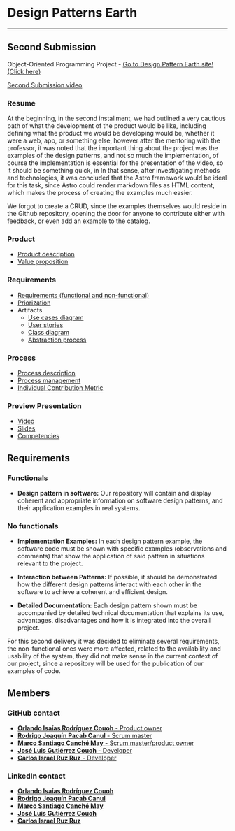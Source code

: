 # Design Patterns Earth

---

## Second Submission

Object-Oriented Programming Project - [Go to Design Pattern Earth site! (Click here)](https://majestic-chaja-a166a7.netlify.app/)

[Second Submission video](https://app.animaker.com/animo/nYfHRXoUt3uCnTd7/)

### Resume

At the beginning, in the second installment, we had outlined a very cautious path of what the development of the product would be like, including defining what the product we would be developing would be, whether it were a web, app, or something else, however after the mentoring with the professor, it was noted that the important thing about the project was the examples of the design patterns, and not so much the implementation, of course the implementation is essential for the presentation of the video, so it should be something quick, in In that sense, after investigating methods and technologies, it was concluded that the Astro framework would be ideal for this task, since Astro could render markdown files as HTML content, which makes the process of creating the examples much easier.

We forgot to create a CRUD, since the examples themselves would reside in the Github repository, opening the door for anyone to contribute either with feedback, or even add an example to the catalog.

### Product

- [Product description](Documentation/Product/Product_description.md)
- [Value proposition](Documentation/Product/Value_Proposition.md)

### Requirements

- [Requirements (functional and non-functional)](Documentation/Design/Requirements.md)
- [Priorization](Documentation/Design/prioritazion.md)
- Artifacts
  - [Use cases diagram](Documentation/Design/Use_Cases_Diagram.png)
  - [User stories](Documentation/Design/User_stories.md)
  - [Class diagram](Documentation/Design/classDiagram.md)
  - [Abstraction process](Documentation/Design/classes.md)

### Process

- [Process description](Documentation/Process/Process_Description.md)
- [Process management](Documentation/Process/Process_Management.md)
- [Individual Contribution Metric](Documentation/Process/SecondIndividualContributionMetric.md)

### Preview Presentation

- [Video](https://youtu.be/1Cm66H1yLIY)
- [Slides](Documentation/Process/Slides.pdf)
- [Competencies](Documentation/Competencies/Competencies.md)

## Requirements

### Functionals

- **Design pattern in software:** Our repository will contain and display coherent and appropriate information on software design patterns, and their application examples in real systems.

### No functionals

- **Implementation Examples:** In each design pattern example, the software code must be shown with specific examples (observations and comments) that show the application of said pattern in situations relevant to the project.

- **Interaction between Patterns:** If possible, it should be demonstrated how the different design patterns interact with each other in the software to achieve a coherent and efficient design.

- **Detailed Documentation:** Each design pattern shown must be accompanied by detailed technical documentation that explains its use, advantages, disadvantages and how it is integrated into the overall project.

For this second delivery it was decided to eliminate several requirements, the non-functional ones were more affected, related to the availability and usability of the system, they did not make sense in the current context of our project, since a repository will be used for the publication of our examples of code.



## Members

### GitHub contact

- [**Orlando Isaías Rodríguez Couoh** - Product owner](https://github.com/IsaiasRdzc)
- [**Rodrigo Joaquín Pacab Canul** - Scrum master](https://github.com/iKinoo)
- [**Marco Santiago Canché May** - Scrum master/product owner](https://github.com/MarcoSIIIU)
- [**José Luis Gutiérrez Couoh** - Developer](https://github.com/Josegutierrezcouoh)
- [**Carlos Israel Ruz Ruz** - Developer](https://github.com/XxCharlyRuzxX)

### LinkedIn contact

- [**Orlando Isaías Rodríguez Couoh**](www.linkedin.com/in/isaiasrdzc)
- [**Rodrigo Joaquín Pacab Canul**](https://www.linkedin.com/in/rodrigo-pacab/)
- [**Marco Santiago Canché May**](https://www.linkedin.com/in/marcocanchemscm/)
- [**José Luis Gutiérrez Couoh**](https://www.linkedin.com/in/josé-gutiérrez-96a3bb28b/)
- [**Carlos Israel Ruz Ruz**](https://www.linkedin.com/in/carlos-israel-ruz-ruz-55092028a/)
